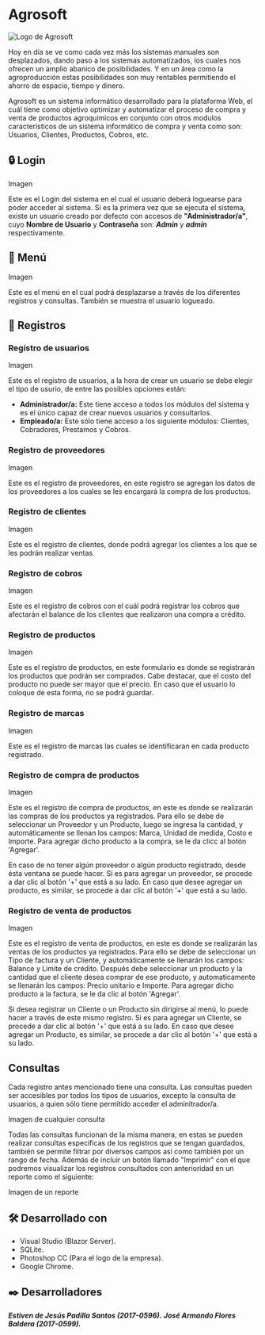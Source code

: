 # Agrosoft

![Logo de Agrosoft](https://user-images.githubusercontent.com/54590857/88723611-2dac7d80-d0f7-11ea-9f4d-44174f64392b.jpg)

Hoy en día se ve como cada vez más los sistemas manuales son desplazados, dando paso a los sistemas automatizados, los cuales nos ofrecen un amplio abanico de posibilidades. Y en un área como la agroproducción estas posibilidades son muy rentables permitiendo el ahorro de espacio, tiempo y dinero.

Agrosoft es un sistema informático desarrollado para la plataforma Web, el cuál tiene como objetivo optimizar y automatizar el proceso de compra y venta de productos agroquimicos en conjunto con otros modulos caracteristicos de un sistema informático de compra y venta como son: Usuarios, Clientes, Productos, Cobros, etc.

## 🔒 Login

Imagen

Este es el Login del sistema en el cual el usuario deberá loguearse para poder acceder al sistema. Si es la primera vez que se ejecuta el sistema, existe un usuario creado por defecto con accesos de **"Administrador/a"**, cuyo **Nombre de Usuario** y **Contraseña** son: _**Admin**_ y _**admin**_ respectivamente.

## 📌 Menú

Imagen

Este es el menú en el cual podrá desplazarse a través de los diferentes registros y consultas. También se muestra el usuario logueado.

## 📝 Registros

### Registro de usuarios

Imagen

Este es el registro de usuarios, a la hora de crear un usuario se debe elegir el tipo de usurio, de entre las posibles opciones están:

* **Administrador/a:** Este tiene acceso a todos los módulos del sistema y es el único capaz de crear nuevos usuarios y consultarlos.
* **Empleado/a:** Este sólo tiene acceso a los siguiente módulos: Clientes, Cobradores, Prestamos y Cobros.

### Registro de proveedores

Imagen

Este es el registro de proveedores, en este registro se agregan los datos de los proveedores a los cuales se les encargará la compra de los productos.

### Registro de clientes

Imagen

Este es el registro de clientes, donde podrá agregar los clientes a los que se les podrán realizar ventas.

### Registro de cobros

Imagen

Este es el registro de cobros con el cuál podrá registrar los cobros que afectarán el balance de los clientes que realizaron una compra a crédito.

### Registro de productos

Imagen

Este es el registro de productos, en este formulario es donde se registrarán los productos que podrán ser comprados. Cabe destacar, que el costo del producto no puede ser mayor que el precio. En caso que el usuario lo coloque de esta forma, no se podrá guardar.

### Registro de marcas

Imagen

Este es el registro de marcas las cuales se identificaran en cada producto registrado.

### Registro de compra de productos

Imagen

Este es el registro de compra de productos, en este es donde se realizarán las compras de los productos ya registrados. Para ello se debe de seleccionar un Proveedor y un Producto, luego se ingresa la cantidad, y automáticamente se llenan los campos: Marca, Unidad de medida, Costo e Importe. Para agregar dicho producto a la compra, se le da clicc al botón 'Agregar'.

En caso de no tener algún proveedor o algún producto registrado, desde ésta ventana se puede hacer. Si es para agregar un proveedor, se procede a dar clic al botón '+' que está a su lado. En caso que desee agregar un producto, es similar, se procede a dar clic al botón '+' que está a su lado.

### Registro de venta de productos

Imagen

Este es el registro de venta de productos, en este es donde se realizarán las ventas de los productos ya registrados. Para ello se debe de seleccionar un Tipo de factura y un Cliente, y automáticamente se llenarán los campos: Balance y Limite de crédito. Después debe seleccionar un producto y la cantidad que el cliente desea comprar de ese producto, y automaticamente se llenarán los campos: Precio unitario e Importe. Para agregar dicho producto a la factura, se le da clic al botón 'Agregar'.

Si desea registrar un Cliente o un Producto sin dirigirse al menú, lo puede hacer a través de este mismo registro. Si es para agregar un Cliente, se procede a dar clic al botón '+' que está a su lado. En caso que desee agregar un Producto, es similar, se procede a dar clic al botón '+' que está a su lado.

## Consultas

Cada registro antes mencionado tiene una consulta. Las consultas pueden ser accesibles por todos los tipos de usuarios, excepto la consulta de usuarios, a quien sólo tiene permitido acceder el adminitrador/a.

Imagen de cualquier consulta

Todas las consultas funcionan de la misma manera, en estas se pueden realizar consultas específicas de los registros que se tengan guardados, también se permite filtrar por diversos campos así como también por un rango de fecha. Además de incluir un botón llamado "Imprimir" con el que podremos visualizar los registros consultados con anterioridad en un reporte como el siguiente:

Imagen de un reporte

## 🛠️ Desarrollado con 

* Visual Studio (Blazor Server).
* SQLite.
* Photoshop CC (Para el logo de la empresa).
* Google Chrome.

## ✒️ Desarrolladores 

_**Estiven de Jesús Padilla Santos (2017-0596).**_
_**José Armando Flores Baldera (2017-0599).**_
